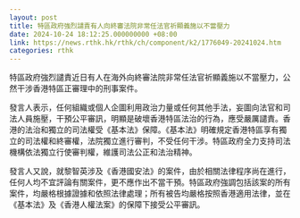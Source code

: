 ```yaml
---
layout: post
title: 特區政府強烈譴責有人向終審法院非常任法官祈顯義施以不當壓力
date: 2024-10-24 18:12:25.000000000 +08:00
link: https://news.rthk.hk/rthk/ch/component/k2/1776049-20241024.htm
categories: rthk
---
```


特區政府強烈譴責近日有人在海外向終審法院非常任法官祈顯義施以不當壓力，公然干涉香港特區正審理中的刑事案件。

發言人表示，任何組織或個人企圖利用政治力量或任何其他手法，妄圖向法官和司法人員施壓，干預公平審訊，明顯是破壞香港特區法治的行為，應受嚴厲譴責。香港的法治和獨立的司法權受《基本法》保障。《基本法》明確規定香港特區享有獨立的司法權和終審權，法院獨立進行審判，不受任何干涉。特區政府全力支持司法機構依法獨立行使審判權，維護司法公正和法治精神。

發言人又說，就黎智英涉及《香港國安法》的案件，由於相關法律程序尚在進行，任何人均不宜評論有關案件，更不應作出不當干預。特區政府強調包括該案的所有案件，均嚴格根據證據和依照法律處理；所有被告均嚴格按照香港適用法律，並在《基本法》及《香港人權法案》的保障下接受公平審訊。
